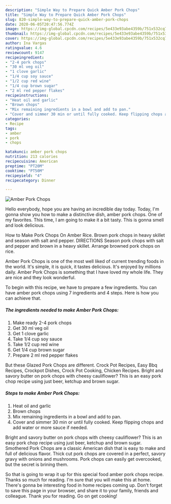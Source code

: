 ```yaml
---
description: "Simple Way to Prepare Quick Amber Pork Chops"
title: "Simple Way to Prepare Quick Amber Pork Chops"
slug: 820-simple-way-to-prepare-quick-amber-pork-chops
date: 2020-06-05T20:47:56.774Z
image: https://img-global.cpcdn.com/recipes/5e433e93abe4359b/751x532cq70/amber-pork-chops-recipe-main-photo.jpg
thumbnail: https://img-global.cpcdn.com/recipes/5e433e93abe4359b/751x532cq70/amber-pork-chops-recipe-main-photo.jpg
cover: https://img-global.cpcdn.com/recipes/5e433e93abe4359b/751x532cq70/amber-pork-chops-recipe-main-photo.jpg
author: Ina Vargas
ratingvalue: 4.6
reviewcount: 9147
recipeingredient:
- "2-4 pork chops"
- "30 ml veg oil"
- "1 clove garlic"
- "1/4 cup soy sauce"
- "1/2 cup red wine"
- "1/4 cup brown sugar"
- "2 ml red pepper flakes"
recipeinstructions:
- "Heat oil and garlic"
- "Brown chops"
- "Mix remaining ingredients in a bowl and add to pan."
- "Cover and simmer 30 min or until fully cooked. Keep flipping chops and add water or more sauce if needed."
categories:
- Recipe
tags:
- amber
- pork
- chops

katakunci: amber pork chops 
nutrition: 213 calories
recipecuisine: American
preptime: "PT20M"
cooktime: "PT50M"
recipeyield: "4"
recipecategory: Dinner

---
```



![Amber Pork Chops](https://img-global.cpcdn.com/recipes/5e433e93abe4359b/751x532cq70/amber-pork-chops-recipe-main-photo.jpg)

Hello everybody, hope you are having an incredible day today. Today, I'm gonna show you how to make a distinctive dish, amber pork chops. One of my favorites. This time, I am going to make it a bit tasty. This is gonna smell and look delicious.

How to Make Pork Chops On Amber Rice. Brown pork chops in heavy skillet and season with salt and pepper. DIRECTIONS Season pork chops with salt and pepper and brown in a heavy skillet. Arrange browned pork chops on rice.

Amber Pork Chops is one of the most well liked of current trending foods in the world. It's simple, it is quick, it tastes delicious. It's enjoyed by millions daily. Amber Pork Chops is something that I have loved my whole life. They are nice and they look wonderful.


To begin with this recipe, we have to prepare a few ingredients. You can have amber pork chops using 7 ingredients and 4 steps. Here is how you can achieve that.

<!--inarticleads1-->

##### The ingredients needed to make Amber Pork Chops:

1. Make ready 2-4 pork chops
1. Get 30 ml veg oil
1. Get 1 clove garlic
1. Take 1/4 cup soy sauce
1. Take 1/2 cup red wine
1. Get 1/4 cup brown sugar
1. Prepare 2 ml red pepper flakes


But these Glazed Pork Chops are different. Crock Pot Recipes, Easy Bbq Recipes, Crockpot Dishes, Crock Pot Cooking, Chicken Recipes. Bright and savory butter on pork chops with cheesy cauliflower? This is an easy pork chop recipe using just beer, ketchup and brown sugar. 

<!--inarticleads2-->

##### Steps to make Amber Pork Chops:

1. Heat oil and garlic
1. Brown chops
1. Mix remaining ingredients in a bowl and add to pan.
1. Cover and simmer 30 min or until fully cooked. Keep flipping chops and add water or more sauce if needed.


Bright and savory butter on pork chops with cheesy cauliflower? This is an easy pork chop recipe using just beer, ketchup and brown sugar. Smothered Pork Chops are a classic American dish that is easy to make and full of delicious flavor. Thick cut pork chops are covered in a perfect, savory gravy with onions and mushrooms. Pork chops can easily get overcooked, but the secret is brining them. 

So that is going to wrap it up for this special food amber pork chops recipe. Thanks so much for reading. I'm sure that you will make this at home. There's gonna be interesting food in home recipes coming up. Don't forget to save this page in your browser, and share it to your family, friends and colleague. Thank you for reading. Go on get cooking!
